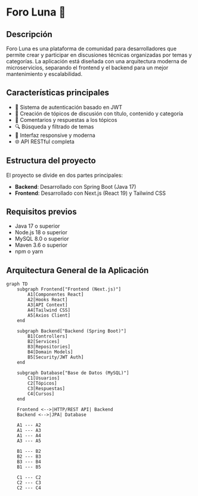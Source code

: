 # Foro Luna 🌙

## Descripción

Foro Luna es una plataforma de comunidad para desarrolladores que permite crear y participar en discusiones técnicas organizadas por temas y categorías. La aplicación está diseñada con una arquitectura moderna de microservicios, separando el frontend y el backend para un mejor mantenimiento y escalabilidad.

## Características principales

- 👤 Sistema de autenticación basado en JWT
- 📝 Creación de tópicos de discusión con título, contenido y categoría
- 💬 Comentarios y respuestas a los tópicos
- 🔍 Búsqueda y filtrado de temas
- 📱 Interfaz responsive y moderna
- 🌐 API RESTful completa

## Estructura del proyecto

El proyecto se divide en dos partes principales:

- **Backend**: Desarrollado con Spring Boot (Java 17)
- **Frontend**: Desarrollado con Next.js (React 19) y Tailwind CSS

## Requisitos previos

- Java 17 o superior
- Node.js 18 o superior
- MySQL 8.0 o superior
- Maven 3.6 o superior
- npm o yarn



## Arquitectura General de la Aplicación

```mermaid
graph TD
    subgraph Frontend["Frontend (Next.js)"]
        A1[Componentes React]
        A2[Hooks React]
        A3[API Context]
        A4[Tailwind CSS]
        A5[Axios Client]
    end
    
    subgraph Backend["Backend (Spring Boot)"]
        B1[Controllers]
        B2[Services]
        B3[Repositories]
        B4[Domain Models]
        B5[Security/JWT Auth]
    end
    
    subgraph Database["Base de Datos (MySQL)"]
        C1[Usuarios]
        C2[Tópicos]
        C3[Respuestas]
        C4[Cursos]
    end
    
    Frontend <-->|HTTP/REST API| Backend
    Backend <-->|JPA| Database
    
    A1 --- A2
    A1 --- A3
    A1 --- A4
    A3 --- A5
    
    B1 --- B2
    B2 --- B3
    B3 --- B4
    B1 --- B5
    
    C1 --- C2
    C2 --- C3
    C2 --- C4
```

 


